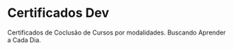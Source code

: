 # Certificados Dev
 Certificados de Coclusão de Cursos por modalidades. 
 Buscando Aprender a Cada Dia.
